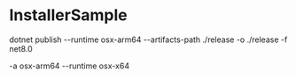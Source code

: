 # InstallerSample

dotnet publish --runtime osx-arm64 --artifacts-path ./release -o ./release -f net8.0

-a osx-arm64 
--runtime osx-x64